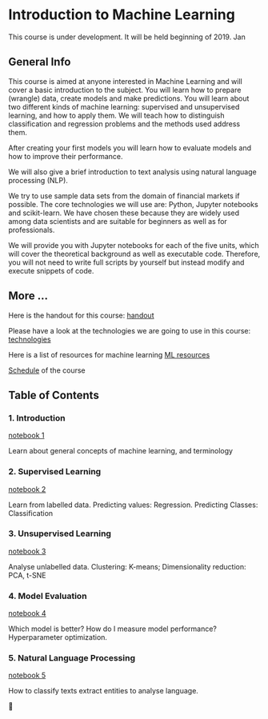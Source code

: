 # Introduction to Machine Learning

This course is under development. It will be held beginning of 2019. Jan

## General Info

This course is aimed at anyone interested in Machine Learning and will cover a basic introduction to the subject. You will learn how to prepare (wrangle) data, create models and make predictions. You will learn about two different kinds of machine learning: supervised and unsupervised learning, and how to apply them. We will teach how to distinguish classification and regression problems and the methods used address them.

After creating your first models you will learn how to evaluate models and how to improve their performance.

We will also give a brief introduction to text analysis using natural language processing (NLP).

We try to use sample data sets from the domain of financial markets if possible. The core technologies we will use are: Python, Jupyter notebooks and scikit-learn. We have chosen these because they are widely used among data scientists and are suitable for beginners as well as for professionals.

We will provide you with Jupyter notebooks for each of the five units, which will cover the theoretical background as well as executable code. Therefore, you will not need to write full scripts by yourself but instead modify and execute snippets of code.

## More ...
Here is the handout for this course:
[handout](md/handout.md)

Please have a look at the technologies we are going to use in this course:
[technologies](md/technologies.md)

Here is a list of resources for machine learning
[ML resources](md/ml_resources.md)

[Schedule](md/schedule.md) of the course


## Table of Contents
### 1. Introduction 
[notebook 1](notebooks/1_introduction.ipynb)

Learn about general concepts of machine learning, and terminology

### 2. Supervised Learning
[notebook 2](notebooks/2_supervised_learning.ipynb)

Learn from labelled data. Predicting values: Regression. Predicting Classes: Classification

### 3. Unsupervised Learning
[notebook 3](notebooks/3_unsupervised_learning.ipynb)

Analyse unlabelled data. Clustering: K-means; Dimensionality reduction: PCA, t-SNE

### 4. Model Evaluation
[notebook 4](notebooks/4_model_evaluation.ipynb)

Which model is better? How do I measure model performance? Hyperparameter optimization.

### 5. Natural Language Processing
[notebook 5](notebooks/5_nlp.ipynb)

How to classify texts extract entities to analyse language.


:octopus:
